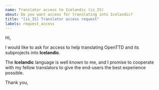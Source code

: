 ```yaml
---
name: Translator access to Icelandic (is_IS)
about: Do you want access for translating into Icelandic?
title: "[is_IS] Translator access request"
labels: request_access
---
```


<!-- translator: is_IS -->
<!-- Please do not edit the header of this template. -->

Hi,

I would like to ask for access to help translating OpenTTD and its subprojects into **Icelandic**.

The **Icelandic** language is well known to me, and I promise to cooperate with my fellow translators to give the end-users the best experience possible.

<!-- Please do not edit the above message. Do feel free to add a personal note after this line. -->

Thank you,

